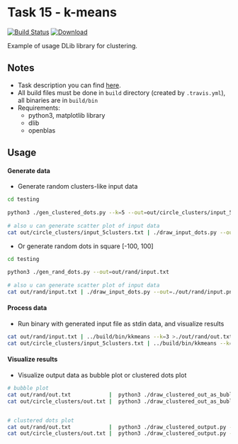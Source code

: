 # Task 15 - k-means
[![Build Status](https://travis-ci.com/mkvdv/otus-cpp-2018.svg?branch=task15)](https://travis-ci.com/mkvdv/otus-cpp-2018)
[![Download](https://api.bintray.com/packages/mkvdv/otus-cpp-2018/ha/images/download.svg?version=kkmeans) ](https://bintray.com/mkvdv/otus-cpp-2018/ha/kkmeans/link)

Example of usage DLib library for clustering.

## Notes
* Task description you can find [here](15.kkmeans.pdf).
* All build files must be done in `build` directory (created by `.travis.yml`), all binaries are in `build/bin`
* Requirements:
    * python3, matplotlib library
    * dlib
    * openblas

## Usage

#### Generate data

* Generate random clusters-like input data

```bash
cd testing
 
python3 ./gen_clustered_dots.py --k=5 --out=out/circle_clusters/input_5clusters.txt
 
# also u can generate scatter plot of input data
cat out/circle_clusters/input_5clusters.txt | ./draw_input_dots.py --out=./out/circle_clusters/input_5clusters.png
```

* Or generate random dots in square [-100, 100]

```bash
cd testing
 
python3 ./gen_rand_dots.py --out=out/rand/input.txt
 
# also u can generate scatter plot of input data
cat out/rand/input.txt | ./draw_input_dots.py --out=./out/rand/input.png
```
#### Process data
* Run binary with generated input file as stdin data, and visualize results
```bash
cat out/rand/input.txt | ../build/bin/kkmeans --k=3 >./out/rand/out.txt
cat out/circle_clusters/input_5clusters.txt | ../build/bin/kkmeans --k=5 >./out/circle_clusters/out.txt

```

#### Visualize results
* Visualize output data as bubble plot or clustered dots plot
```bash
# bubble plot
cat out/rand/out.txt            |  python3 ./draw_clustered_out_as_buble.py --out=./out/rand/out_buble.png
cat out/circle_clusters/out.txt |  python3 ./draw_clustered_out_as_buble.py --out=./out/circle_clusters/out_buble.png


# clustered dots plot
cat out/rand/out.txt            |  python3 ./draw_clustered_output.py --out=./out/rand/out_clustered.png
cat out/circle_clusters/out.txt |  python3 ./draw_clustered_output.py --out=./out/circle_clusters/out_clustered.png
```
